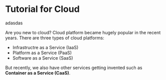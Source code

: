 # Tutorial for Cloud


adasdas

Are you new to cloud? Cloud platform became hugely popular in the recent years. There are three types of cloud platforms:

- Infrastructre as a Service (IaaS)
- Platform as a Service (PaaS)
- Software as a Service (SaaS)

But recently, we also have other services getting invented such as **Container as a Service (CaaS)**.

<script>
    window.$docsify = {
      disqus: 'tiledlevel',
    }
</script>